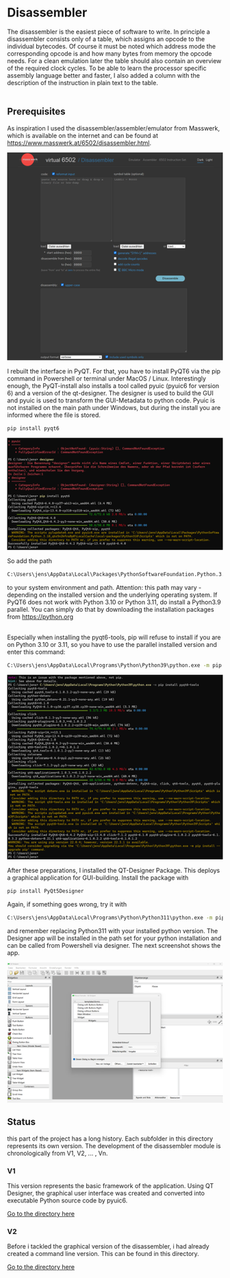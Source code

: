 # Disassembler
The disassembler is the easiest piece of software to write. In principle a disassembler consists only of a table, which assigns an opcode to the individual bytecodes. Of course it must be noted which address mode the corresponding opcode is and how many bytes from memory the opcode needs. For a clean emulation later the table should also contain an overview of the required clock cycles. To be able to learn the processor specific assembly language better and faster, I also added a column with the description of the instruction in plain text to the table.<br/><br/>

## Prerequisites 
As inspiration I used the disassembler/assembler/emulator from Masswerk, which is available on the internet and can be found at https://www.masswerk.at/6502/disassembler.html. 

![Masswerk_Disassembler](/images/masswerk-disassembler.png)

I rebuilt the interface in PyQT. For that, you have to install PyQT6 via the pip command in Powershell or terminal under MacOS / Linux. Interestingly enough, the PyQT-install also installs a tool called pyuic (pyuic6 for version 6) and a version of the qt-designer. The designer is used to build the GUI and pyuic is used to transform the GUI-Metadata to python code. Pyuic is not installed on the main path under Windows, but during the install you are informed where the file is stored.

```bash
pip install pyqt6
```

![PyQT_Install](/images/pyqt-install.png)

So add the path

```bash
C:\Users\jens\AppData\Local\Packages\PythonSoftwareFoundation.Python.3.10_qbz5n2kfra8p0\LocalCache\local-packages\Python310\Scripts
```

to your system environment and path. Attention: this path may vary - depending on the installed version and the underlying operating system. If PyQT6 does not work with Python 3.10 or Python 3.11, do install a Python3.9 parallel. You can simply do that by downloading the installation packages from https://python.org <br/><br/>

Especially when installing the pyqt6-tools, pip will refuse to install if you are on Python 3.10 or 3.11, so you have to use the parallel installed version and enter this command:

```bash
C:\Users\jens\AppData\Local\Programs\Python\Python39\python.exe -m pip install pyqt6-tools
```

![PyQT6_Tools_Install](/images/pyqt6-tools-39.png)

After these preparations, I installed the QT-Designer Package. This deploys a graphical application for GUI-building. Install the package with

```bash
pip install PyQt5Designer
```

Again, if something goes wrong, try it with

```bash
C:\Users\jens\AppData\Local\Programs\Python\Python311\python.exe -m pip install PyQt5Designer
```

and remember replacing Python311 with your installed python version. The Designer app will be installed in the path set for your python installation and can be called from Powershell via designer. The next screenshot shows the app.

![PyQT-Designer](/images/qt-designer.png)

## Status
this part of the project has a long history. Each subfolder in this directory represents its own version. The development of the disassembler module is chronologically from V1, V2, ... , Vn.

### V1
This version represents the basic framework of the application. Using QT Designer, the graphical user interface was created and converted into executable Python source code by pyuic6.

[Go to the directory here](https://github.com/jegali/CPyU/tree/main/Disassembler/v1)

### V2
Before i tackled the graphical version of the disassembler, i had already created a command line version. This can be found in this directory.

[Go to the directory here](https://github.com/jegali/CPyU/tree/main/Disassembler/v2)
